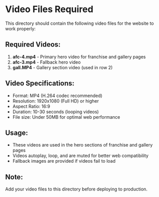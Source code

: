 # Video Files Required

This directory should contain the following video files for the website to work properly:

## Required Videos:

1. **afc-4.mp4** - Primary hero video for franchise and gallery pages
2. **afc-3.mp4** - Fallback hero video 
3. **gall.MP4** - Gallery section video (used in row 2)

## Video Specifications:
- Format: MP4 (H.264 codec recommended)
- Resolution: 1920x1080 (Full HD) or higher
- Aspect Ratio: 16:9
- Duration: 10-30 seconds (looping videos)
- File size: Under 50MB for optimal web performance

## Usage:
- These videos are used in the hero sections of franchise and gallery pages
- Videos autoplay, loop, and are muted for better web compatibility
- Fallback images are provided if videos fail to load

## Note:
Add your video files to this directory before deploying to production.
